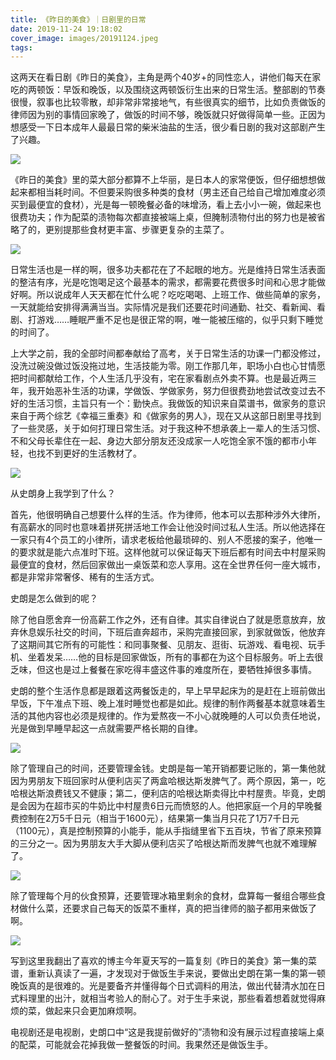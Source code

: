 ```yaml
---
title: 《昨日的美食》｜日剧里的日常
date: 2019-11-24 19:18:02
cover_image: images/20191124.jpeg
tags:
---
```

这两天在看日剧《昨日的美食》，主角是两个40岁+的同性恋人，讲他们每天在家吃的两顿饭：早饭和晚饭，以及围绕这两顿饭衍生出来的日常生活。整部剧的节奏很慢，叙事也比较零散，却非常非常接地气，有些很真实的细节，比如负责做饭的律师因为别的事情回家晚了，做饭的时间不够，晚饭就只好做得简单一些。正因为想感受一下日本成年人最最日常的柴米油盐的生活，很少看日剧的我对这部剧产生了兴趣。

<image src='/images/20191124-1.jpeg' class='img-fluid' />

《昨日的美食》里的菜大部分都算不上华丽，是日本人的家常便饭，但仔细想想做起来都相当耗时间。不但要采购很多种类的食材（男主还自己给自己增加难度必须买到最便宜的食材），光是每一顿晚餐必备的味增汤，看上去小小一碗，做起来也很费功夫；作为配菜的渍物每次都直接被端上桌，但腌制渍物付出的努力也是被省略了的，更别提那些食材更丰富、步骤更复杂的主菜了。

<image src='/images/20191124-2.jpeg' class='img-fluid' /><br/>

日常生活也是一样的啊，很多功夫都花在了不起眼的地方。光是维持日常生活表面的整洁有序，光是吃饱喝足这个最基本的需求，都需要花费很多时间和心思才能做好啊。所以说成年人天天都在忙什么呢？吃吃喝喝、上班工作、做些简单的家务，一天就能给安排得满满当当。实际情况是我们还要花时间通勤、社交、看新闻、看剧、打游戏……睡眠严重不足也是很正常的啊，唯一能被压缩的，似乎只剩下睡觉的时间了。

上大学之前，我的全部时间都奉献给了高考，关于日常生活的功课一门都没修过，没洗过碗没做过饭没拖过地，生活技能为零。刚工作那几年，职场小白也心甘情愿把时间都献给工作，个人生活几乎没有，宅在家看剧点外卖不算。也是最近两三年，我开始恶补生活的功课，学做饭、学做家务，努力但很费劲地尝试改变过去不好的生活习惯，主旨只有一个：勤快点。我做饭的知识来自菜谱书，做家务的意识来自于两个综艺《幸福三重奏》和《做家务的男人》，现在又从这部日剧里寻找到了一些灵感，关于如何打理日常生活。对于我这种不想承袭上一辈人的生活习惯、不和父母长辈住在一起、身边大部分朋友还没成家一人吃饱全家不饿的都市小年轻，也找不到更好的生活教材了。

<image src='/images/20191124-3.jpeg' class='img-fluid' />

从史朗身上我学到了什么？

首先，他很明确自己想要什么样的生活。作为律师，他本可以去那种涉外大律所，有高薪水的同时也意味着拼死拼活地工作会让他没时间过私人生活。所以他选择在一家只有4个员工的小律所，请求老板给他最琐碎的、别人不愿接的案子，他唯一的要求就是能六点准时下班。这样他就可以保证每天下班后都有时间去中村屋采购最便宜的食材，然后回家做出一桌饭菜和恋人享用。这在全世界任何一座大城市，都是非常非常奢侈、稀有的生活方式。

史朗是怎么做到的呢？

除了他自愿舍弃一份高薪工作之外，还有自律。其实自律说白了就是愿意放弃，放弃休息娱乐社交的时间，下班后直奔超市，采购完直接回家，到家就做饭，他放弃了这期间其它所有的可能性：和同事聚餐、见朋友、逛街、玩游戏、看电视、玩手机、坐着发呆……他的目标是回家做饭，所有的事都在为这个目标服务。听上去很乏味，但这也是过上餐餐在家吃得丰盛这件事的难度所在，要牺牲掉很多事情。

史朗的整个生活作息都是跟着这两餐饭走的，早上早早起床为的是赶在上班前做出早饭，下午准点下班、晚上准时睡觉也都是如此。规律的制作两餐基本就意味着生活的其他内容也必须是规律的。作为爱熬夜一不小心就晚睡的人可以负责任地说，光是做到早睡早起这一点就需要严格长期的自律。

<image src='/images/20191124-4.jpeg' class='img-fluid' />

除了管理自己的时间，还要管理金钱。史朗是每一笔开销都要记账的，第一集他就因为男朋友下班回家时从便利店买了两盒哈根达斯发脾气了。两个原因，第一，吃哈根达斯浪费钱又不健康；第二，便利店的哈根达斯卖得比中村屋贵。毕竟，史朗是会因为在超市买的牛奶比中村屋贵6日元而愤怒的人。他把家庭一个月的早晚餐费控制在2万5千日元（相当于1600元），结果第一集当月只花了1万7千日元（1100元），真是控制预算的小能手，能从手指缝里省下五百块，节省了原来预算的三分之一。因为男朋友大手大脚从便利店买了哈根达斯而发脾气也就不难理解了。

<image src='/images/20191124-5.jpeg' class='img-fluid' />

除了管理每个月的伙食预算，还要管理冰箱里剩余的食材，盘算每一餐组合哪些食材做什么菜，还要求自己每天的饭菜不重样，真的把当律师的脑子都用来做饭了啊。

<image src='/images/20191124-6.jpeg' class='img-fluid' />

写到这里我翻出了喜欢的博主今年夏天写的一篇复刻《昨日的美食》第一集的菜谱，重新认真读了一遍，才发现对于做饭生手来说，要做出史朗在第一集的第一顿晚饭真的是很难的。光是要备齐并懂得每个日式调料的用法，做出代替清水加在日式料理里的出汁，就相当考验人的耐心了。对于生手来说，那些看着想着就觉得麻烦的菜，做起来只会更加麻烦啊。

电视剧还是电视剧，史朗口中“这是我提前做好的”渍物和没有展示过程直接端上桌的配菜，可能就会花掉我做一整餐饭的时间。我果然还是做饭生手。
